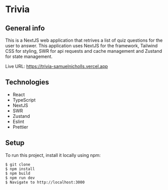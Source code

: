 # Trivia

## General info
This is a NextJS web application that retrives a list of quiz questions for the user to answer. This application uses NextJS for the framework, Tailwind CSS for styling, SWR for api requests and cache management and Zustand for state management.

Live URL: https://trivia-samuelnicholls.vercel.app
## Technologies
* React
* TypeScript
* NextJS
* SWR
* Zustand
* Eslint
* Prettier
	
## Setup
To run this project, install it locally using npm:

```
$ git clone
$ npm install
$ npm build
$ npm run dev
$ Navigate to http://localhost:3000
```